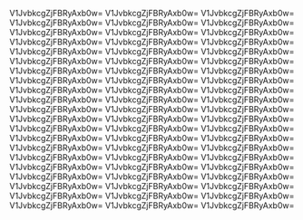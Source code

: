 V1JvbkcgZjFBRyAxb0w=
V1JvbkcgZjFBRyAxb0w=
V1JvbkcgZjFBRyAxb0w=
V1JvbkcgZjFBRyAxb0w=
V1JvbkcgZjFBRyAxb0w=
V1JvbkcgZjFBRyAxb0w=
V1JvbkcgZjFBRyAxb0w=
V1JvbkcgZjFBRyAxb0w=
V1JvbkcgZjFBRyAxb0w=
V1JvbkcgZjFBRyAxb0w=
V1JvbkcgZjFBRyAxb0w=
V1JvbkcgZjFBRyAxb0w=
V1JvbkcgZjFBRyAxb0w=
V1JvbkcgZjFBRyAxb0w=
V1JvbkcgZjFBRyAxb0w=
V1JvbkcgZjFBRyAxb0w=
V1JvbkcgZjFBRyAxb0w=
V1JvbkcgZjFBRyAxb0w=
V1JvbkcgZjFBRyAxb0w=
V1JvbkcgZjFBRyAxb0w=
V1JvbkcgZjFBRyAxb0w=
V1JvbkcgZjFBRyAxb0w=
V1JvbkcgZjFBRyAxb0w=
V1JvbkcgZjFBRyAxb0w=
V1JvbkcgZjFBRyAxb0w=
V1JvbkcgZjFBRyAxb0w=
V1JvbkcgZjFBRyAxb0w=
V1JvbkcgZjFBRyAxb0w=
V1JvbkcgZjFBRyAxb0w=
V1JvbkcgZjFBRyAxb0w=
V1JvbkcgZjFBRyAxb0w=
V1JvbkcgZjFBRyAxb0w=
V1JvbkcgZjFBRyAxb0w=
V1JvbkcgZjFBRyAxb0w=
V1JvbkcgZjFBRyAxb0w=
V1JvbkcgZjFBRyAxb0w=
V1JvbkcgZjFBRyAxb0w=
V1JvbkcgZjFBRyAxb0w=
V1JvbkcgZjFBRyAxb0w=
V1JvbkcgZjFBRyAxb0w=
V1JvbkcgZjFBRyAxb0w=
V1JvbkcgZjFBRyAxb0w=
V1JvbkcgZjFBRyAxb0w=
V1JvbkcgZjFBRyAxb0w=
V1JvbkcgZjFBRyAxb0w=
V1JvbkcgZjFBRyAxb0w=
V1JvbkcgZjFBRyAxb0w=
V1JvbkcgZjFBRyAxb0w=
V1JvbkcgZjFBRyAxb0w=
V1JvbkcgZjFBRyAxb0w=
V1JvbkcgZjFBRyAxb0w=
V1JvbkcgZjFBRyAxb0w=
V1JvbkcgZjFBRyAxb0w=
V1JvbkcgZjFBRyAxb0w=
V1JvbkcgZjFBRyAxb0w=
V1JvbkcgZjFBRyAxb0w=
V1JvbkcgZjFBRyAxb0w=
V1JvbkcgZjFBRyAxb0w=
V1JvbkcgZjFBRyAxb0w=
V1JvbkcgZjFBRyAxb0w=
V1JvbkcgZjFBRyAxb0w=
V1JvbkcgZjFBRyAxb0w=
V1JvbkcgZjFBRyAxb0w=

